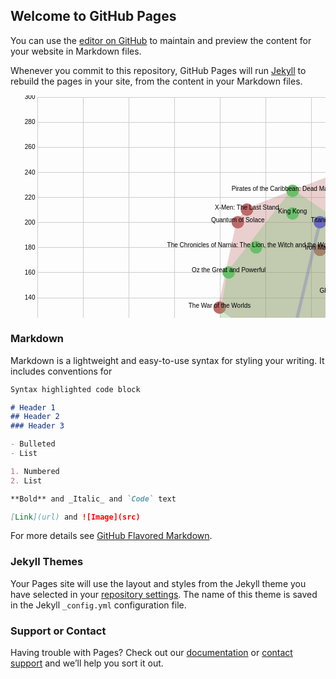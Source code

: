 ## Welcome to GitHub Pages

You can use the [editor on GitHub](https://github.com/antoinecourtin/demogithubpages/edit/main/README.md) to maintain and preview the content for your website in Markdown files.

Whenever you commit to this repository, GitHub Pages will run [Jekyll](https://jekyllrb.com/) to rebuild the pages in your site, from the content in your Markdown files.

<svg width="848" height="600" xmlns="http://www.w3.org/2000/svg"><g class="x axis" transform="translate(42.5, 582.5)" fill="none" font-size="10" font-family="sans-serif" text-anchor="middle" style="stroke-width: 1px; font-size: 10px; font-family: Arial, Helvetica;"><path class="domain" stroke="#000" d="M0.5,-580V0.5H803.5V-580" style="shape-rendering: crispedges; fill: none; stroke: rgb(204, 204, 204);"></path><g class="tick" opacity="1" transform="translate(0.5,0)"><line stroke="#000" y2="-580" style="shape-rendering: crispedges; fill: none; stroke: rgb(204, 204, 204);"></line><text fill="#000" y="3" dy="0.71em">4.5</text></g><g class="tick" opacity="1" transform="translate(73.5,0)"><line stroke="#000" y2="-580" style="shape-rendering: crispedges; fill: none; stroke: rgb(204, 204, 204);"></line><text fill="#000" y="3" dy="0.71em">5.0</text></g><g class="tick" opacity="1" transform="translate(146.5,0)"><line stroke="#000" y2="-580" style="shape-rendering: crispedges; fill: none; stroke: rgb(204, 204, 204);"></line><text fill="#000" y="3" dy="0.71em">5.5</text></g><g class="tick" opacity="1" transform="translate(219.49999999999997,0)"><line stroke="#000" y2="-580" style="shape-rendering: crispedges; fill: none; stroke: rgb(204, 204, 204);"></line><text fill="#000" y="3" dy="0.71em">6.0</text></g><g class="tick" opacity="1" transform="translate(292.5,0)"><line stroke="#000" y2="-580" style="shape-rendering: crispedges; fill: none; stroke: rgb(204, 204, 204);"></line><text fill="#000" y="3" dy="0.71em">6.5</text></g><g class="tick" opacity="1" transform="translate(365.5,0)"><line stroke="#000" y2="-580" style="shape-rendering: crispedges; fill: none; stroke: rgb(204, 204, 204);"></line><text fill="#000" y="3" dy="0.71em">7.0</text></g><g class="tick" opacity="1" transform="translate(438.49999999999994,0)"><line stroke="#000" y2="-580" style="shape-rendering: crispedges; fill: none; stroke: rgb(204, 204, 204);"></line><text fill="#000" y="3" dy="0.71em">7.5</text></g><g class="tick" opacity="1" transform="translate(511.5,0)"><line stroke="#000" y2="-580" style="shape-rendering: crispedges; fill: none; stroke: rgb(204, 204, 204);"></line><text fill="#000" y="3" dy="0.71em">8.0</text></g><g class="tick" opacity="1" transform="translate(584.5,0)"><line stroke="#000" y2="-580" style="shape-rendering: crispedges; fill: none; stroke: rgb(204, 204, 204);"></line><text fill="#000" y="3" dy="0.71em">8.5</text></g><g class="tick" opacity="1" transform="translate(657.5,0)"><line stroke="#000" y2="-580" style="shape-rendering: crispedges; fill: none; stroke: rgb(204, 204, 204);"></line><text fill="#000" y="3" dy="0.71em">9.0</text></g><g class="tick" opacity="1" transform="translate(730.5,0)"><line stroke="#000" y2="-580" style="shape-rendering: crispedges; fill: none; stroke: rgb(204, 204, 204);"></line><text fill="#000" y="3" dy="0.71em">9.5</text></g><g class="tick" opacity="1" transform="translate(803.5,0)"><line stroke="#000" y2="-580" style="shape-rendering: crispedges; fill: none; stroke: rgb(204, 204, 204);"></line><text fill="#000" y="3" dy="0.71em">10.0</text></g></g><g class="y axis" transform="translate(42.5, 2.5)" fill="none" font-size="10" font-family="sans-serif" text-anchor="end" style="stroke-width: 1px; font-size: 10px; font-family: Arial, Helvetica;"><path class="domain" stroke="#000" d="M803,580.5H0.5V0.5H803" style="shape-rendering: crispedges; fill: none; stroke: rgb(204, 204, 204);"></path><g class="tick" opacity="1" transform="translate(0,562.4377162629758)"><line stroke="#000" x2="803" style="shape-rendering: crispedges; fill: none; stroke: rgb(204, 204, 204);"></line><text fill="#000" x="-3" dy="0.32em">20</text></g><g class="tick" opacity="1" transform="translate(0,522.2993079584775)"><line stroke="#000" x2="803" style="shape-rendering: crispedges; fill: none; stroke: rgb(204, 204, 204);"></line><text fill="#000" x="-3" dy="0.32em">40</text></g><g class="tick" opacity="1" transform="translate(0,482.16089965397924)"><line stroke="#000" x2="803" style="shape-rendering: crispedges; fill: none; stroke: rgb(204, 204, 204);"></line><text fill="#000" x="-3" dy="0.32em">60</text></g><g class="tick" opacity="1" transform="translate(0,442.02249134948096)"><line stroke="#000" x2="803" style="shape-rendering: crispedges; fill: none; stroke: rgb(204, 204, 204);"></line><text fill="#000" x="-3" dy="0.32em">80</text></g><g class="tick" opacity="1" transform="translate(0,401.88408304498273)"><line stroke="#000" x2="803" style="shape-rendering: crispedges; fill: none; stroke: rgb(204, 204, 204);"></line><text fill="#000" x="-3" dy="0.32em">100</text></g><g class="tick" opacity="1" transform="translate(0,361.74567474048445)"><line stroke="#000" x2="803" style="shape-rendering: crispedges; fill: none; stroke: rgb(204, 204, 204);"></line><text fill="#000" x="-3" dy="0.32em">120</text></g><g class="tick" opacity="1" transform="translate(0,321.60726643598616)"><line stroke="#000" x2="803" style="shape-rendering: crispedges; fill: none; stroke: rgb(204, 204, 204);"></line><text fill="#000" x="-3" dy="0.32em">140</text></g><g class="tick" opacity="1" transform="translate(0,281.4688581314879)"><line stroke="#000" x2="803" style="shape-rendering: crispedges; fill: none; stroke: rgb(204, 204, 204);"></line><text fill="#000" x="-3" dy="0.32em">160</text></g><g class="tick" opacity="1" transform="translate(0,241.33044982698965)"><line stroke="#000" x2="803" style="shape-rendering: crispedges; fill: none; stroke: rgb(204, 204, 204);"></line><text fill="#000" x="-3" dy="0.32em">180</text></g><g class="tick" opacity="1" transform="translate(0,201.1920415224913)"><line stroke="#000" x2="803" style="shape-rendering: crispedges; fill: none; stroke: rgb(204, 204, 204);"></line><text fill="#000" x="-3" dy="0.32em">200</text></g><g class="tick" opacity="1" transform="translate(0,161.05363321799308)"><line stroke="#000" x2="803" style="shape-rendering: crispedges; fill: none; stroke: rgb(204, 204, 204);"></line><text fill="#000" x="-3" dy="0.32em">220</text></g><g class="tick" opacity="1" transform="translate(0,120.9152249134948)"><line stroke="#000" x2="803" style="shape-rendering: crispedges; fill: none; stroke: rgb(204, 204, 204);"></line><text fill="#000" x="-3" dy="0.32em">240</text></g><g class="tick" opacity="1" transform="translate(0,80.77681660899657)"><line stroke="#000" x2="803" style="shape-rendering: crispedges; fill: none; stroke: rgb(204, 204, 204);"></line><text fill="#000" x="-3" dy="0.32em">260</text></g><g class="tick" opacity="1" transform="translate(0,40.638408304498284)"><line stroke="#000" x2="803" style="shape-rendering: crispedges; fill: none; stroke: rgb(204, 204, 204);"></line><text fill="#000" x="-3" dy="0.32em">280</text></g><g class="tick" opacity="1" transform="translate(0,0.5)"><line stroke="#000" x2="803" style="shape-rendering: crispedges; fill: none; stroke: rgb(204, 204, 204);"></line><text fill="#000" x="-3" dy="0.32em">300</text></g></g><g id="Action" transform="translate(42.5, 2.5)"><path d="M803,0L335.79999999999995,180.62283737024222L321.20000000000005,200.6920415224913L292,337.16262975778545L511,495.70934256055364Z" style="fill: rgb(191, 105, 105); opacity: 0.3; stroke: rgb(191, 105, 105); stroke-width: 5; stroke-linejoin: round;"></path><circle r="10" transform="translate(511,126.43598615916954)" style="fill: rgb(191, 105, 105);"></circle><circle r="10" transform="translate(452.59999999999997,244.84429065743944)" style="fill: rgb(191, 105, 105);"></circle><circle r="10" transform="translate(511,495.70934256055364)" style="fill: rgb(191, 105, 105);"></circle><circle r="10" transform="translate(321.20000000000005,200.6920415224913)" style="fill: rgb(191, 105, 105);"></circle><circle r="10" transform="translate(657,230.79584775086505)" style="fill: rgb(191, 105, 105);"></circle><circle r="10" transform="translate(292,337.16262975778545)" style="fill: rgb(191, 105, 105);"></circle><circle r="10" transform="translate(335.79999999999995,180.62283737024222)" style="fill: rgb(191, 105, 105);"></circle><circle r="10" transform="translate(803,0)" style="fill: rgb(191, 105, 105);"></circle></g><g id="Drama" transform="translate(42.5, 2.5)"><path d="M496.4000000000001,580L452.59999999999997,543.8754325259515L262.79999999999995,471.62629757785464L0,501.7301038062284Z" style="fill: rgb(191, 191, 105); opacity: 0.3; stroke: rgb(191, 191, 105); stroke-width: 5; stroke-linejoin: round;"></path><circle r="10" transform="translate(496.4000000000001,580)" style="fill: rgb(191, 191, 105);"></circle><circle r="10" transform="translate(452.59999999999997,543.8754325259515)" style="fill: rgb(191, 191, 105);"></circle><circle r="10" transform="translate(0,501.7301038062284)" style="fill: rgb(191, 191, 105);"></circle><circle r="10" transform="translate(321.20000000000005,541.8685121107267)" style="fill: rgb(191, 191, 105);"></circle><circle r="10" transform="translate(262.79999999999995,471.62629757785464)" style="fill: rgb(191, 191, 105);"></circle></g><g id="Adventure" transform="translate(42.5, 2.5)"><path d="M613.1999999999999,565.9515570934257L554.8000000000001,250.8650519031142L408.79999999999995,150.51903114186848L306.59999999999997,280.9688581314879L292,371.280276816609Z" style="fill: rgb(105, 191, 105); opacity: 0.3; stroke: rgb(105, 191, 105); stroke-width: 5; stroke-linejoin: round;"></path><circle r="10" transform="translate(525.5999999999999,413.42560553633217)" style="fill: rgb(105, 191, 105);"></circle><circle r="10" transform="translate(408.79999999999995,186.64359861591697)" style="fill: rgb(105, 191, 105);"></circle><circle r="10" transform="translate(511,371.280276816609)" style="fill: rgb(105, 191, 105);"></circle><circle r="10" transform="translate(306.59999999999997,280.9688581314879)" style="fill: rgb(105, 191, 105);"></circle><circle r="10" transform="translate(408.79999999999995,150.51903114186848)" style="fill: rgb(105, 191, 105);"></circle><circle r="10" transform="translate(613.1999999999999,565.9515570934257)" style="fill: rgb(105, 191, 105);"></circle><circle r="10" transform="translate(292,371.280276816609)" style="fill: rgb(105, 191, 105);"></circle><circle r="10" transform="translate(350.4000000000001,240.83044982698965)" style="fill: rgb(105, 191, 105);"></circle><circle r="10" transform="translate(569.4,511.7647058823529)" style="fill: rgb(105, 191, 105);"></circle><circle r="10" transform="translate(554.8000000000001,250.8650519031142)" style="fill: rgb(105, 191, 105);"></circle></g><g id="Comedy" transform="translate(42.5, 2.5)"><path d="M481.80999999999995,313.0895847750865L481.79999999999995,313.0795847750865Z" style="fill: rgb(105, 191, 191); opacity: 0.3; stroke: rgb(105, 191, 191); stroke-width: 5; stroke-linejoin: round;"></path><circle r="10" transform="translate(481.79999999999995,313.0795847750865)" style="fill: rgb(105, 191, 191);"></circle><circle r="10" transform="translate(481.80999999999995,313.0895847750865)" style="fill: rgb(105, 191, 191);"></circle><circle r="10" transform="translate(481.80999999999995,313.0895847750865)" style="fill: rgb(105, 191, 191);"></circle></g><g id="Thriller/Suspense" transform="translate(42.5, 2.5)"><path d="M452.59999999999997,200.6920415224913L394.20000000000005,445.5363321799308L394.21000000000004,445.5463321799308Z" style="fill: rgb(105, 105, 191); opacity: 0.3; stroke: rgb(105, 105, 191); stroke-width: 5; stroke-linejoin: round;"></path><circle r="10" transform="translate(394.20000000000005,445.5363321799308)" style="fill: rgb(105, 105, 191);"></circle><circle r="10" transform="translate(452.59999999999997,200.6920415224913)" style="fill: rgb(105, 105, 191);"></circle><circle r="10" transform="translate(394.21000000000004,445.5463321799308)" style="fill: rgb(105, 105, 191);"></circle></g><g id="Romantic Comedy" transform="translate(42.5, 2.5)"><path d="M73.01,441.53249134948095L73,441.52249134948096Z" style="fill: rgb(191, 105, 191); opacity: 0.3; stroke: rgb(191, 105, 191); stroke-width: 5; stroke-linejoin: round;"></path><circle r="10" transform="translate(73,441.52249134948096)" style="fill: rgb(191, 105, 191);"></circle><circle r="10" transform="translate(73.01,441.53249134948095)" style="fill: rgb(191, 105, 191);"></circle><circle r="10" transform="translate(73.01,441.53249134948095)" style="fill: rgb(191, 105, 191);"></circle></g><g transform="translate(42.5, 2.5)"><text transform="translate(511, 126.43598615916954)" text-anchor="middle" style="font-size: 10px; font-family: Arial, Helvetica;">Avatar</text><text transform="translate(452.59999999999997, 244.84429065743944)" text-anchor="middle" style="font-size: 10px; font-family: Arial, Helvetica;">Iron Man 3</text><text transform="translate(511, 495.70934256055364)" text-anchor="middle" style="font-size: 10px; font-family: Arial, Helvetica;">Jurassic Park</text><text transform="translate(321.20000000000005, 200.6920415224913)" text-anchor="middle" style="font-size: 10px; font-family: Arial, Helvetica;">Quantum of Solace</text><text transform="translate(657, 230.79584775086505)" text-anchor="middle" style="font-size: 10px; font-family: Arial, Helvetica;">The Dark Knight</text><text transform="translate(292, 337.16262975778545)" text-anchor="middle" style="font-size: 10px; font-family: Arial, Helvetica;">The War of the Worlds</text><text transform="translate(335.79999999999995, 180.62283737024222)" text-anchor="middle" style="font-size: 10px; font-family: Arial, Helvetica;">X-Men: The Last Stand</text><text transform="translate(803, 0)" text-anchor="middle" style="font-size: 10px; font-family: Arial, Helvetica;">asupprimer</text><text transform="translate(496.4000000000001, 580)" text-anchor="middle" style="font-size: 10px; font-family: Arial, Helvetica;">ET: The Extra-Terrestrial</text><text transform="translate(452.59999999999997, 543.8754325259515)" text-anchor="middle" style="font-size: 10px; font-family: Arial, Helvetica;">The Blind Side</text><text transform="translate(0, 501.7301038062284)" text-anchor="middle" style="font-size: 10px; font-family: Arial, Helvetica;">The Twilight Saga: New Moon</text><text transform="translate(321.20000000000005, 541.8685121107267)" text-anchor="middle" style="font-size: 10px; font-family: Arial, Helvetica;">The Vow</text><text transform="translate(262.79999999999995, 471.62629757785464)" text-anchor="middle" style="font-size: 10px; font-family: Arial, Helvetica;">You've Got Mail</text><text transform="translate(525.5999999999999, 413.42560553633217)" text-anchor="middle" style="font-size: 10px; font-family: Arial, Helvetica;">Finding Nemo</text><text transform="translate(408.79999999999995, 186.64359861591697)" text-anchor="middle" style="font-size: 10px; font-family: Arial, Helvetica;">King Kong</text><text transform="translate(511, 371.280276816609)" text-anchor="middle" style="font-size: 10px; font-family: Arial, Helvetica;">Monsters, Inc.</text><text transform="translate(306.59999999999997, 280.9688581314879)" text-anchor="middle" style="font-size: 10px; font-family: Arial, Helvetica;">Oz the Great and Powerful</text><text transform="translate(408.79999999999995, 150.51903114186848)" text-anchor="middle" style="font-size: 10px; font-family: Arial, Helvetica;">Pirates of the Caribbean: Dead Man's Chest</text><text transform="translate(613.1999999999999, 565.9515570934257)" text-anchor="middle" style="font-size: 10px; font-family: Arial, Helvetica;">Raiders of the Lost Ark</text><text transform="translate(292, 371.280276816609)" text-anchor="middle" style="font-size: 10px; font-family: Arial, Helvetica;">Star Wars Ep. I: The Phantom Menace</text><text transform="translate(350.4000000000001, 240.83044982698965)" text-anchor="middle" style="font-size: 10px; font-family: Arial, Helvetica;">The Chronicles of Narnia: The Lion, the Witch and the Wardrobe</text><text transform="translate(569.4, 511.7647058823529)" text-anchor="middle" style="font-size: 10px; font-family: Arial, Helvetica;">The Lion King</text><text transform="translate(554.8000000000001, 250.8650519031142)" text-anchor="middle" style="font-size: 10px; font-family: Arial, Helvetica;">Up</text><text transform="translate(481.79999999999995, 313.0795847750865)" text-anchor="middle" style="font-size: 10px; font-family: Arial, Helvetica;">Ghostbusters</text><text transform="translate(394.20000000000005, 445.5363321799308)" text-anchor="middle" style="font-size: 10px; font-family: Arial, Helvetica;">The Hunger Games</text><text transform="translate(452.59999999999997, 200.6920415224913)" text-anchor="middle" style="font-size: 10px; font-family: Arial, Helvetica;">Titanic</text><text transform="translate(73, 441.52249134948096)" text-anchor="middle" style="font-size: 10px; font-family: Arial, Helvetica;">Zookeeper</text></g></svg>

### Markdown

Markdown is a lightweight and easy-to-use syntax for styling your writing. It includes conventions for

```markdown
Syntax highlighted code block

# Header 1
## Header 2
### Header 3

- Bulleted
- List

1. Numbered
2. List

**Bold** and _Italic_ and `Code` text

[Link](url) and ![Image](src)
```

For more details see [GitHub Flavored Markdown](https://guides.github.com/features/mastering-markdown/).

### Jekyll Themes

Your Pages site will use the layout and styles from the Jekyll theme you have selected in your [repository settings](https://github.com/antoinecourtin/demogithubpages/settings). The name of this theme is saved in the Jekyll `_config.yml` configuration file.

### Support or Contact

Having trouble with Pages? Check out our [documentation](https://docs.github.com/categories/github-pages-basics/) or [contact support](https://github.com/contact) and we’ll help you sort it out.

